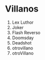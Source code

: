 
# Villanos

1. Lex Luthor
2. Joker
3. Flash Reverso
4. Doomsday
5. Deadshot
6. otrovillano
7. otroVillano